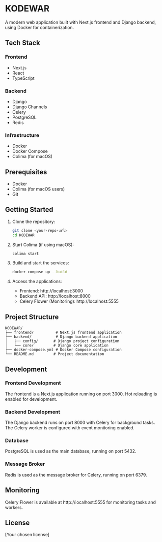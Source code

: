 # KODEWAR

A modern web application built with Next.js frontend and Django backend, using Docker for containerization.

## Tech Stack

### Frontend

- Next.js
- React
- TypeScript

### Backend

- Django
- Django Channels
- Celery
- PostgreSQL
- Redis

### Infrastructure

- Docker
- Docker Compose
- Colima (for macOS)

## Prerequisites

- Docker
- Colima (for macOS users)
- Git

## Getting Started

1. Clone the repository:

   ```bash
   git clone <your-repo-url>
   cd KODEWAR
   ```

2. Start Colima (if using macOS):

   ```bash
   colima start
   ```

3. Build and start the services:

   ```bash
   docker-compose up --build
   ```

4. Access the applications:
   - Frontend: http://localhost:3000
   - Backend API: http://localhost:8000
   - Celery Flower (Monitoring): http://localhost:5555

## Project Structure

```
KODEWAR/
├── frontend/          # Next.js frontend application
├── backend/           # Django backend application
│   ├── config/       # Django project configuration
│   └── core/         # Django core application
├── docker-compose.yml # Docker Compose configuration
└── README.md         # Project documentation
```

## Development

### Frontend Development

The frontend is a Next.js application running on port 3000. Hot reloading is enabled for development.

### Backend Development

The Django backend runs on port 8000 with Celery for background tasks. The Celery worker is configured with event monitoring enabled.

### Database

PostgreSQL is used as the main database, running on port 5432.

### Message Broker

Redis is used as the message broker for Celery, running on port 6379.

## Monitoring

Celery Flower is available at http://localhost:5555 for monitoring tasks and workers.

## License

[Your chosen license]
